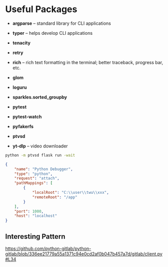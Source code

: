 # Useful Packages

- **argparse** – standard library for CLI applications
- **typer** – helps develop CLI applications
- **tenacity**
- **retry**
- **rich** – rich text formatting in the terminal; better traceback, progress bar, etc.
- **glom**
- **loguru**
- **sparkles.sorted_groupby**
- **pytest**
- **pytest‑watch**
- **pyfakerfs**
- **ptvsd**

- **yt‑dlp** – video downloader

```bash
python -m ptvsd flask run -wait
```

```json
{
    "name": "Python Debugger",
    "type": "python",
    "request": "attach",
    "pathMappings": [
        {
            "localRoot": "C:\\user\\twu\\xxx",
            "remoteRoot": "/app"
        }
    ],
    "port": 1000,
    "host": "localhost"
}
```

## Interesting Pattern

<https://github.com/python-gitlab/python-gitlab/blob/336ee21779a55a1371c94e0cd2af0b047b457a7d/gitlab/client.py#L34>
